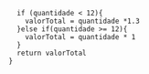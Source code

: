 ````function calculaPrecoTotal(quantidade) {
  if (quantidade < 12){
    valorTotal = quantidade *1.3
  }else if(quantidade >= 12){
    valorTotal = quantidade * 1
  }
  return valorTotal
}